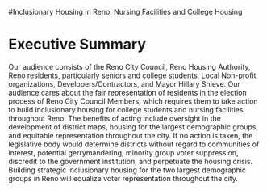 
#Inclusionary Housing in Reno: Nursing Facilities and College Housing

# Executive Summary

Our audience consists of the Reno City Council, Reno Housing Authority, Reno residents, particularly seniors and college students, Local Non-profit organizations, Developers/Contractors, and Mayor Hillary Shieve. Our audience cares about the fair representation of residents in the election process of Reno City Council Members, which requires them to take action to build inclusionary housing for college students and nursing facilities throughout Reno. The benefits of acting include oversight in the development of district maps, housing for the largest demographic groups, and equitable representation throughout the city. If no action is taken, the legislative body would determine districts without regard to communities of interest, potential gerrymandering, minority group voter suppression, discredit to the government institution, and perpetuate the housing crisis. Building strategic inclusionary housing for the two largest demographic groups in Reno will equalize voter representation throughout the city.
